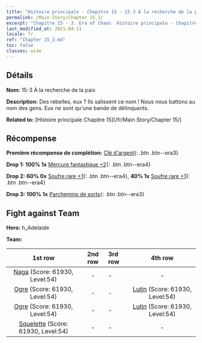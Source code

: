 ```yaml
---
title: "Histoire principale - Chapitre 15 - 15-3 À la recherche de la paix"
permalink: /Main Story/Chapter 15_3/
excerpt: "Chapitre 15 - 3. Era of Chaos  Histoire principale - Chapitre 15_3. 15-3 À la recherche de la paix"
last_modified_at: 2021-04-11
locale: fr
ref: "Chapter 15_3.md"
toc: false
classes: wide
---
```


## Détails

 **Nom:** 15-3 À la recherche de la paix

 **Description:** Des rebelles, eux ? Ils salissent ce nom ! Nous nous battons au nom des gens. Eux ne sont qu'une bande de délinquants.

 **Related to:** [Histoire principale Chapitre 15](/fr/Main Story/Chapter 15/)

## Récompense

 **Première récompense de complétion:** [Clé d'argent](/fr/Items/con_693/){: .btn .btn--era3}

 **Drop 1:** **100% 1x** [Mercure fantastique +2](/fr/Items/mat_49/){: .btn .btn--era4}

 **Drop 2:** **60% 0x** [Soufre rare +1](/fr/Items/mat_43/){: .btn .btn--era4}, **40% 1x** [Soufre rare +1](/fr/Items/mat_43/){: .btn .btn--era4}

 **Drop 3:** **100% 1x** [Parchemins de sorts](/fr/Items/con_694/){: .btn .btn--era3}


## Fight against Team
 **Hero:** h_Adelaide

 **Team:**


  | 1st row | 2nd row | 3rd row | 4th row |
  |:----:|:----:|:----|:----:|
  | [Naga](/fr/units/Naga/) (Score: 61930, Level:54)  | - | - | - |
  | [Ogre](/fr/units/Ogre/) (Score: 61930, Level:54)  | - | - | [Lutin](/fr/units/Gremlin/) (Score: 61930, Level:54)  |
  | [Ogre](/fr/units/Ogre/) (Score: 61930, Level:54)  | - | - | [Lutin](/fr/units/Gremlin/) (Score: 61930, Level:54)  |
  | [Squelette](/fr/units/Skeleton/) (Score: 61930, Level:54)  | - | - | - |


